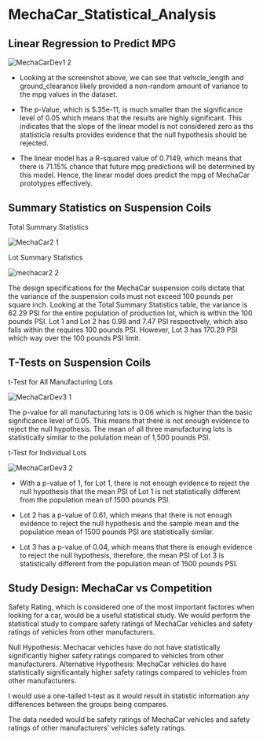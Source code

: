 # MechaCar_Statistical_Analysis

## Linear Regression to Predict MPG

![MechaCarDev1 2](https://user-images.githubusercontent.com/107225715/191778346-3c2a453f-4b4e-4995-8a24-63eaa6de1ad9.png)

* Looking at the screenshot above, we can see that vehicle_length and ground_clearance likely provided a non-random amount of variance to the mpg values in the dataset.

* The p-Value, which is 5.35e-11, is much smaller than the significance level of 0.05 which means that the results are highly significant. This indicates that the slope of the linear model is not considered zero as ths statisticla results provides evidence that the null hypothesis should be rejected.

* The linear model has a R-squared value of 0.7149, which means that there is 71.15% chance that future mpg predictions will be determined by this model. Hence, the linear model does predict the mpg of MechaCar prototypes effectively.

## Summary Statistics on Suspension Coils

Total Summary Statistics

![MechaCar2 1](https://user-images.githubusercontent.com/107225715/191841488-dab33157-f1b0-468f-895a-853cb8f0397a.png)

Lot Summary Statistics

![mechacar2 2](https://user-images.githubusercontent.com/107225715/191841688-601ed6a8-ca1d-4636-8eb5-f46144a64027.png)

The design specifications for the MechaCar suspension coils dictate that the variance of the suspension coils must not exceed 100 pounds per square inch. Looking at the Total Summary Statistics table, the variance is 62.29 PSI for the entire population of production lot, which is within the 100 pounds PSI. Lot 1 and Lot 2 has 0.98 and 7.47 PSI respectively, which also falls within the requires 100 pounds PSI. However, Lot 3 has 170.29 PSI which way over the 100 pounds PSI limit.

## T-Tests on Suspension Coils

t-Test for All Manufacturing Lots

![MechaCarDev3 1](https://user-images.githubusercontent.com/107225715/191973039-4172af55-c4e9-431a-9b06-65e56f47cacb.png)

The p-value for all manufacturing lots is 0.06 which is higher than the basic significance level of 0.05. This means that there is not enough evidence to reject the null hypothesis. The mean of all three manufacturing lots is statistically similar to the polulation mean of 1,500 pounds PSI.

t-Test for Individual Lots

![MechaCarDev3 2](https://user-images.githubusercontent.com/107225715/192026422-78c2d0c9-2651-4cee-9e03-98f113c45a04.png)

* With a p-value of 1, for Lot 1, there is not enough evidence to reject the null hypothesis that the mean PSI of Lot 1 is not statistically different from the population mean of 1500 pounds PSI.

* Lot 2 has a p-value of 0.61, which means that there is not enough evidence to reject the null hypothesis and the sample mean and the population mean of 1500 pounds PSI are statistically similar.

* Lot 3 has a p-value of 0.04, which means that there is enough evidence to reject the null hypothesis, therefore, the mean PSI of Lot 3 is statistically different from the population mean of 1500 pounds PSI.

## Study Design: MechaCar vs Competition

Safety Rating, which is considered one of the most important factores when looking for a car, would be a useful statistical study. We would perform the statistical study to compare safety ratings of MechaCar vehicles and safety ratings of vehicles from other manufacturers.

Null Hypothesis: Mechacar vehicles have do not have statistically significantly higher safety ratings compared to vehicles from other manufacturers.
Alternative Hypothesis: MechaCar vehicles do have statistically significantaly higher safety ratings compared to vehicles from other manufacturers.

I would use a one-tailed t-test as it would result in statistic information any differences between the groups being compares. 

The data needed would be safety ratings of MechaCar vehicles and safety ratings of other manufacturers' vehicles safety ratings. 
